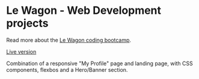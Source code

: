 # Le Wagon - Web Development projects

Read more about the [Le Wagon coding bootcamp](https://www.lewagon.com).

[Live version](https://ikass.github.io/my-profile-lewagon/)

Combination of a responsive "My Profile" page and landing page, with CSS components, flexbos and a Hero/Banner section.